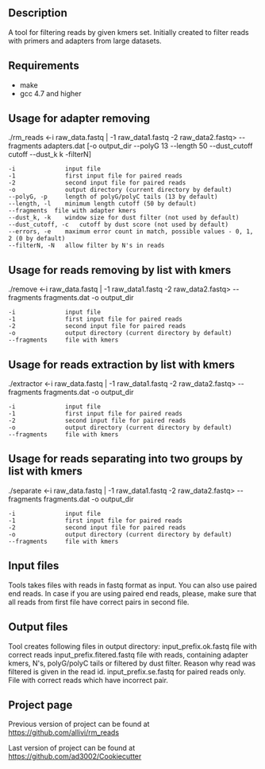 Description
----------------------

A tool for filtering reads by given kmers set. Initially created to filter reads with primers and adapters from large datasets.

Requirements
----------------------

- make
- gcc 4.7 and higher

Usage for adapter removing
--------------------------

./rm_reads <-i raw_data.fastq | -1 raw_data1.fastq -2 raw_data2.fastq> --fragments adapters.dat [-o output_dir --polyG 13 --length 50 --dust_cutoff cutoff --dust_k k -filterN]

    -i              input file
    -1              first input file for paired reads
    -2              second input file for paired reads
    -o              output directory (current directory by default)
    --polyG, -p     length of polyG/polyC tails (13 by default)
    --length, -l    minimum length cutoff (50 by default)
    --fragments  file with adapter kmers
    --dust_k, -k    window size for dust filter (not used by default)
    --dust_cutoff, -c   cutoff by dust score (not used by default)
    --errors, -e    maximum error count in match, possible values - 0, 1, 2 (0 by default)
    --filterN, -N   allow filter by N's in reads

Usage for reads removing by list with kmers
-------------------------------------------

./remove <-i raw_data.fastq | -1 raw_data1.fastq -2 raw_data2.fastq> --fragments fragments.dat -o output_dir

    -i              input file
    -1              first input file for paired reads
    -2              second input file for paired reads
    -o              output directory (current directory by default)
    --fragments     file with kmers

Usage for reads extraction by list with kmers
-------------------------------------------

./extractor <-i raw_data.fastq | -1 raw_data1.fastq -2 raw_data2.fastq> --fragments fragments.dat -o output_dir

    -i              input file
    -1              first input file for paired reads
    -2              second input file for paired reads
    -o              output directory (current directory by default)
    --fragments     file with kmers

Usage for reads separating into two groups by list with kmers
-------------------------------------------

./separate <-i raw_data.fastq | -1 raw_data1.fastq -2 raw_data2.fastq> --fragments fragments.dat -o output_dir

    -i              input file
    -1              first input file for paired reads
    -2              second input file for paired reads
    -o              output directory (current directory by default)
    --fragments     file with kmers


Input files
--------------------

Tools takes files with reads in fastq format as input. You can also use paired end reads. In case if you are using paired end reads, please, make sure that all reads from first file have correct pairs in second file.

Output files
--------------------

Tool creates following files in output directory:
input_prefix.ok.fastq       file with correct reads
input_prefix.fitered.fastq  file with reads, containing adapter kmers, N's, polyG/polyC tails or filtered by dust filter. Reason why read was filtered is given in the read id.
input_prefix.se.fastq       for paired reads only. File with correct reads which have incorrect pair.

Project page
--------------------

Previous version of project can be found at https://github.com/allivi/rm_reads

Last version of project can be found at https://github.com/ad3002/Cookiecutter